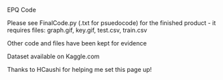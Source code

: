 EPQ Code

Please see FinalCode.py (.txt for psuedocode) for the finished product - it requires files: graph.gif, key.gif, test.csv, train.csv

Other code and files have been kept for evidence

Dataset available on Kaggle.com

Thanks to HCaushi for helping me set this page up!
